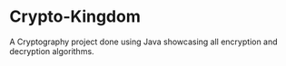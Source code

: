 # Crypto-Kingdom
A Cryptography project done using Java showcasing all encryption and decryption algorithms.
